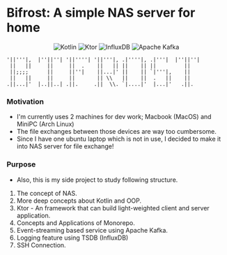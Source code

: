 # Bifrost: A simple NAS server for home

<p align='center'>
<img alt="Kotlin" src ="https://img.shields.io/badge/Kotlin-7F52FF.svg?&style=for-the-badge&logo=kotlin&logoColor=white"/>
<img alt="Ktor" src ="https://img.shields.io/badge/Ktor-087CFA.svg?&style=for-the-badge&logo=ktor&logoColor=white"/>
<img alt="InfluxDB" src ="https://img.shields.io/badge/InfluxDB-22ADF6.svg?&style=for-the-badge&logo=influxdb&logoColor=white"/>
<img alt="Apache Kafka" src ="https://img.shields.io/badge/Apahce Kafka-231F20.svg?&style=for-the-badge&logo=apachekafka&logoColor=white"/>
</p>

```text
'||'''|,  |''||''| '||''''| '||'''|, .|''''|, .|'''|  |''||''|
 ||   ||     ||     ||  .    ||   || ||    || ||         ||
 ||;;;;      ||     ||''|    ||...|' ||    || `|'''|,    ||
 ||   ||     ||     ||       || \\   ||    ||  .   ||    ||
.||...|'  |..||..| .||.     .||  \\. `|....|'  |...|'   .||.                                                                                                                                                                                                                                                                                                                        
```

### Motivation
- I'm currently uses 2 machines for dev work; Macbook (MacOS) and MiniPC (Arch Linux)
- The file exchanges between those devices are way too cumbersome.
- Since I have one ubuntu laptop which is not in use, I decided to make it into NAS server for file exchange!

### Purpose
- Also, this is my side project to study following structure.
1. The concept of NAS.
2. More deep concepts about Kotlin and OOP.
3. Ktor - An framework that can build light-weighted client and server application.
4. Concepts and Applications of Monorepo.
5. Event-streaming based service using Apache Kafka.
6. Logging feature using TSDB (InfluxDB)
7. SSH Connection.


